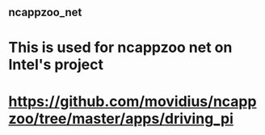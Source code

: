 ## ncappzoo_net

# This is used for ncappzoo net on Intel's project
# https://github.com/movidius/ncappzoo/tree/master/apps/driving_pi
